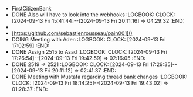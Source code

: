 - FirstCitizenBank
- DONE Also will have to look into the webhooks
  :LOGBOOK:
  CLOCK: [2024-09-13 Fri 15:41:44]--[2024-09-13 Fri 20:11:16] =>  04:29:32
  :END:
- [](https://github.com/drakkan/sftpgo)
- [https://github.com/sebastienrousseau/pain001]()
- DOING Meeting with Aden
  :LOGBOOK:
  CLOCK: [2024-09-13 Fri 17:02:59]
  :END:
- DONE Assign 2515 to Asad
  :LOGBOOK:
  CLOCK: [2024-09-13 Fri 17:26:54]--[2024-09-13 Fri 19:42:59] =>  02:16:05
  :END:
- DONE 2519 -> 2521
  :LOGBOOK:
  CLOCK: [2024-09-13 Fri 17:29:35]--[2024-09-13 Fri 20:11:12] =>  02:41:37
  :END:
- DONE Meeting with Mustafa regarding thread bank changes
  :LOGBOOK:
  CLOCK: [2024-09-13 Fri 18:14:25]--[2024-09-13 Fri 19:43:02] =>  01:28:37
  :END: